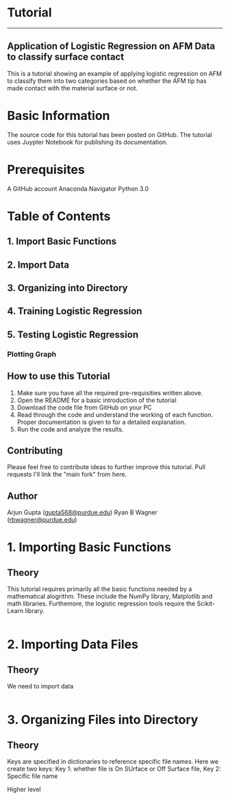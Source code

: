 # Tutorial
--------------------------------------------------------------------------------
## Application of Logistic Regression on AFM Data to classify surface contact 

This is a tutorial showing an example of applying logistic regression on AFM to classify them into two categories based on whether the AFM tip has made contact with the material surface or not.  


# Basic Information

The source code for this tutorial has been posted on GitHub. 
The tutorial uses Juypter Notebook for  publishing its documentation. 

# Prerequisites 

A GitHub account
Anaconda Navigator 
Python 3.0


# Table of Contents

## 1. Import Basic Functions
## 2. Import Data 
## 3. Organizing into Directory
## 4. Training Logistic Regression
## 5. Testing Logistic Regression 
### Plotting Graph 

## How to use this Tutorial

1. Make sure you have all the required pre-requisities written above.
2. Open the README for a basic introduction of the tutorial
3. Download the code file from GitHub on your PC
4. Read through the code and understand the working of each function. Proper documentation is given to for a detailed explanation. 
5. Run the code and analyze the results.



## Contributing 

Please feel free to contribute ideas to further improve this tutorial. 
Pull requests 
I'll link the "main fork" from here.

## Author

Arjun Gupta (gupta568@purdue.edu)
Ryan B Wagner (rbwagner@purdue.edu)





# 1. Importing Basic Functions

## Theory

This tutorial requires primarily all the basic functions needed by a mathematical alogrithm. These include the NumPy library, Matplotlib and math libraries. Furthemore, the logistic regression tools require the Scikit-Learn library. 





```python

```

# 2. Importing Data Files

## Theory

We need to import data 



```python

```

# 3. Organizing Files into Directory

## Theory

Keys are specified in dictionaries to reference specific file names. Here we create two keys: Key 1: whether file is On SUrface or Off Surface file, Key 2: Specific file name 

Higher level



```python

```

